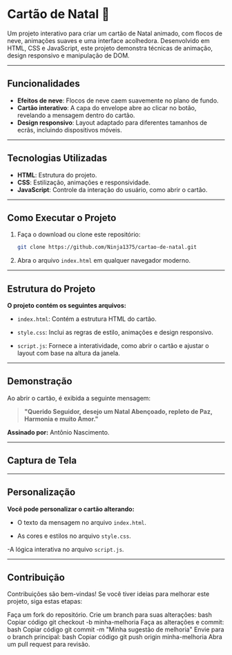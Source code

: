 # Cartão de Natal 🎄

Um projeto interativo para criar um cartão de Natal animado, com flocos de neve, animações suaves e uma interface acolhedora. Desenvolvido em HTML, CSS e JavaScript, este projeto demonstra técnicas de animação, design responsivo e manipulação de DOM.

---

## Funcionalidades

- **Efeitos de neve**: Flocos de neve caem suavemente no plano de fundo.
- **Cartão interativo**: A capa do envelope abre ao clicar no botão, revelando a mensagem dentro do cartão.
- **Design responsivo**: Layout adaptado para diferentes tamanhos de ecrãs, incluindo dispositivos móveis.

---

## Tecnologias Utilizadas

- **HTML**: Estrutura do projeto.
- **CSS**: Estilização, animações e responsividade.
- **JavaScript**: Controle da interação do usuário, como abrir o cartão.

---

## Como Executar o Projeto

1. Faça o download ou clone este repositório:
   ```bash
   git clone https://github.com/Ninja1375/cartao-de-natal.git
   ```
2. Abra o arquivo ```index.html``` em qualquer navegador moderno.

---

## Estrutura do Projeto

**O projeto contém os seguintes arquivos:**

- ```index.html```: Contém a estrutura HTML do cartão.

- ```style.css```: Inclui as regras de estilo, animações e design responsivo.

- ```script.js```: Fornece a interatividade, como abrir o cartão e ajustar o layout com base na altura da janela.

---

## Demonstração

Ao abrir o cartão, é exibida a seguinte mensagem:

>**"Querido Seguidor, desejo um Natal Abençoado, repleto de Paz, Harmonia e muito Amor."**

**Assinado por:** Antônio Nascimento.

---

## Captura de Tela

---

## Personalização

**Você pode personalizar o cartão alterando:**

- O texto da mensagem no arquivo ```index.html```.

- As cores e estilos no arquivo ```style.css```.

-A lógica interativa no arquivo ```script.js```.

---

## Contribuição

Contribuições são bem-vindas! Se você tiver ideias para melhorar este projeto, siga estas etapas:

Faça um fork do repositório.
Crie um branch para suas alterações:
bash
Copiar código
git checkout -b minha-melhoria
Faça as alterações e commit:
bash
Copiar código
git commit -m "Minha sugestão de melhoria"
Envie para o branch principal:
bash
Copiar código
git push origin minha-melhoria
Abra um pull request para revisão.
